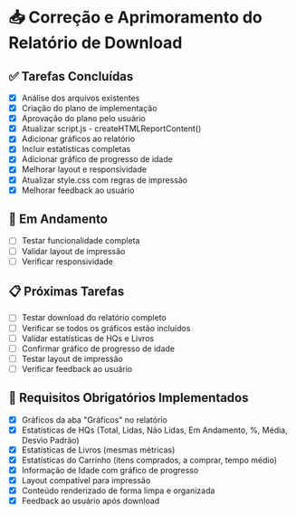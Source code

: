 # 📥 Correção e Aprimoramento do Relatório de Download

## ✅ Tarefas Concluídas
- [x] Análise dos arquivos existentes
- [x] Criação do plano de implementação
- [x] Aprovação do plano pelo usuário
- [x] Atualizar script.js - createHTMLReportContent()
- [x] Adicionar gráficos ao relatório
- [x] Incluir estatísticas completas
- [x] Adicionar gráfico de progresso de idade
- [x] Melhorar layout e responsividade
- [x] Atualizar style.css com regras de impressão
- [x] Melhorar feedback ao usuário

## 🔄 Em Andamento
- [ ] Testar funcionalidade completa
- [ ] Validar layout de impressão
- [ ] Verificar responsividade

## 📋 Próximas Tarefas
- [ ] Testar download do relatório completo
- [ ] Verificar se todos os gráficos estão incluídos
- [ ] Validar estatísticas de HQs e Livros
- [ ] Confirmar gráfico de progresso de idade
- [ ] Testar layout de impressão
- [ ] Verificar feedback ao usuário

## 🎯 Requisitos Obrigatórios Implementados
- [x] Gráficos da aba "Gráficos" no relatório
- [x] Estatísticas de HQs (Total, Lidas, Não Lidas, Em Andamento, %, Média, Desvio Padrão)
- [x] Estatísticas de Livros (mesmas métricas)
- [x] Estatísticas do Carrinho (itens comprados, a comprar, tempo médio)
- [x] Informação de Idade com gráfico de progresso
- [x] Layout compatível para impressão
- [x] Conteúdo renderizado de forma limpa e organizada
- [x] Feedback ao usuário após download
